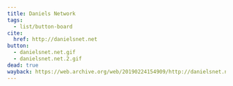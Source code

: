 ```yaml
---
title: Daniels Network
tags:
  - list/button-board
cite:
  href: http://danielsnet.net
button: 
  - danielsnet.net.gif
  - danielsnet.net.2.gif
dead: true
wayback: https://web.archive.org/web/20190224154909/http://danielsnet.net
---
```

